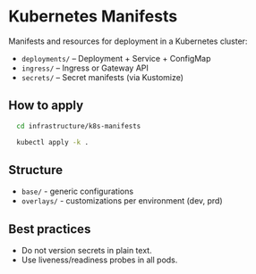 # Kubernetes Manifests

Manifests and resources for deployment in a Kubernetes cluster:
- `deployments/` – Deployment + Service + ConfigMap
- `ingress/`     – Ingress or Gateway API
- `secrets/`     – Secret manifests (via Kustomize)

## How to apply

```bash
  cd infrastructure/k8s-manifests
```
```bash
  kubectl apply -k .
```

## Structure
- `base/` - generic configurations
- `overlays/` - customizations per environment (dev, prd)

## Best practices
- Do not version secrets in plain text.
- Use liveness/readiness probes in all pods.